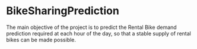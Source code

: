 # BikeSharingPrediction
The main objective of the project is to predict the Rental Bike demand  prediction required at each hour of the day, so that a stable supply of  rental bikes can be made possible.
